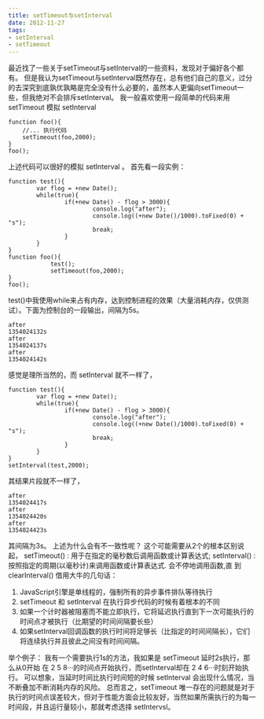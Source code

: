 ```yaml
---
title: setTimeout与setInterval
date: 2012-11-27
tags: 
- setInterval
- setTimeout
---
```


最近找了一些关于setTimeout与setInterval的一些资料，发现对于偏好各个都有。 但是我认为setTimeout与setInterval既然存在，总有他们自己的意义，过分的去深究到底孰优孰略是完全没有什么必要的，虽然本人更偏向setTimeout一些，但我绝对不会排斥setInterval。 我一般喜欢使用一段简单的代码来用 setTimeout 模拟 setInterval

```
function foo(){
    //... 执行代码
    setTimeout(foo,2000);
}
foo();
```

上述代码可以很好的模拟 setInterval 。 首先看一段实例：

```
function test(){
        var flog = +new Date();
        while(true){
                if(+new Date() - flog > 3000){
                        console.log("after");
                        console.log((+new Date()/1000).toFixed(0) + "s");
                        break;
                }
        }
}
function foo(){
            test();
            setTimeout(foo,2000);
}
foo();
```

test()中我使用while来占有内存，达到控制进程的效果（大量消耗内存，仅供测试）。下面为控制台的一段输出，间隔为5s。

```
after 
1354024132s 
after 
1354024137s 
after 
1354024142s
```

感觉是理所当然的，而 setInterval 就不一样了，

```
function test(){
        var flog = +new Date();
        while(true){
                if(+new Date() - flog > 3000){
                        console.log("after");
                        console.log((+new Date()/1000).toFixed(0) + "s");
                        break;
                }
        }
}
setInterval(test,2000);
```

其结果片段就不一样了，

```
after 
1354024417s 
after 
1354024420s 
after 
1354024423s
```

其间隔为3s。 上述为什么会有不一致性呢？ 这个可能需要从2个的根本区别说起， setTimeout() : 用于在指定的毫秒数后调用函数或计算表达式; setInterval() : 按照指定的周期(以毫秒计)来调用函数或计算表达式. 会不停地调用函数,直 到 clearInterval() 借用大牛的几句话：

1.  JavaScript引擎是单线程的，强制所有的异步事件排队等待执行
2.  setTimeout 和 setInterval 在执行异步代码的时候有着根本的不同
3.  如果一个计时器被阻塞而不能立即执行，它将延迟执行直到下一次可能执行的时间点才被执行（比期望的时间间隔要长些）
4.  如果setInterval回调函数的执行时间将足够长（比指定的时间间隔长），它们将连续执行并且彼此之间没有时间间隔。

举个例子： 我有一个需要执行1s的方法，我如果是 setTimeout 延时2s执行，那么从0开始 在 2 5 8···的时间点开始执行，而setInterval却在 2 4 6···时刻开始执行。 可以想象，当延时时间比执行时间短的时候 setInterval 会出现什么情况，当不断叠加不断消耗内存的风险。 总而言之，setTimeout 唯一存在的问题就是对于执行的时间点误差较大，但对于性能方面会比较友好，当然如果所需执行的为每一时间段，并且运行量较小，那就考虑选择 setIntervsl。